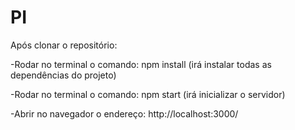 # PI  
  
Após clonar o repositório:  
  
-Rodar no terminal o comando: npm install (irá instalar todas as dependências do projeto)  
  
-Rodar no terminal o comando: npm start (irá inicializar o servidor)  
  
-Abrir no navegador o endereço: http://localhost:3000/


